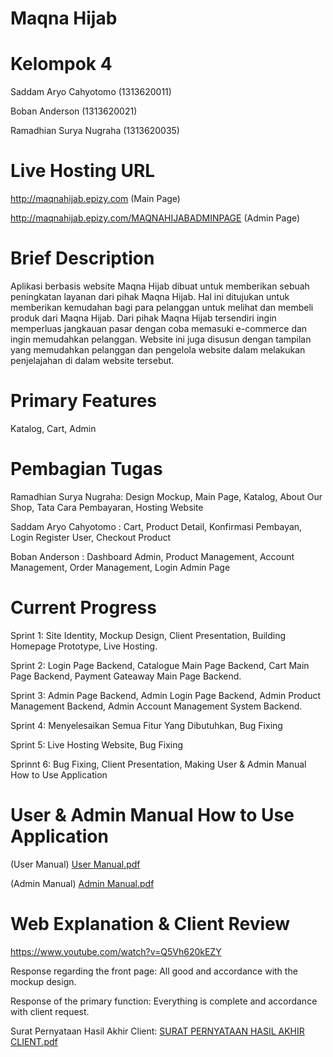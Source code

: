 # Maqna Hijab

# Kelompok 4
Saddam Aryo Cahyotomo (1313620011)

Boban Anderson (1313620021)

Ramadhian Surya Nugraha (1313620035)

# Live Hosting URL
http://maqnahijab.epizy.com (Main Page)

http://maqnahijab.epizy.com/MAQNAHIJABADMINPAGE (Admin Page)

# Brief Description
Aplikasi berbasis website Maqna Hijab dibuat untuk memberikan sebuah peningkatan layanan dari pihak Maqna Hijab. Hal ini ditujukan untuk memberikan kemudahan bagi para pelanggan untuk melihat dan membeli produk dari Maqna Hijab. Dari pihak Maqna Hijab tersendiri ingin memperluas jangkauan pasar dengan coba memasuki e-commerce dan ingin memudahkan pelanggan. Website ini juga disusun dengan tampilan yang memudahkan pelanggan dan pengelola website dalam melakukan penjelajahan di dalam website tersebut.

# Primary Features
Katalog, Cart, Admin

# Pembagian Tugas
Ramadhian Surya Nugraha: Design Mockup, Main Page, Katalog, About Our Shop, Tata Cara Pembayaran, Hosting Website 

Saddam Aryo Cahyotomo  : Cart, Product Detail, Konfirmasi Pembayan, Login Register User, Checkout Product

Boban Anderson         : Dashboard Admin, Product Management, Account Management, Order Management, Login Admin Page


# Current Progress
Sprint 1:
Site Identity, Mockup Design, Client Presentation, Building Homepage Prototype, Live Hosting.

Sprint 2: Login Page Backend, Catalogue Main Page Backend, Cart Main Page Backend, Payment Gateaway Main Page Backend.

Sprint 3: Admin Page Backend, Admin Login Page Backend, Admin Product Management Backend, Admin Account Management System Backend.

Sprint 4: Menyelesaikan Semua Fitur Yang Dibutuhkan, Bug Fixing

Sprint 5: Live Hosting Website, Bug Fixing

Sprinnt 6: Bug Fixing, Client Presentation, Making User & Admin Manual How to Use Application

# User & Admin Manual How to Use Application
(User Manual)
[User Manual.pdf](https://github.com/ramadhiansuryanugraha/Maqna-Hijab/files/7743012/User.Manual.pdf)

(Admin Manual)
[Admin Manual.pdf](https://github.com/ramadhiansuryanugraha/Maqna-Hijab/files/7743015/Admin.Manual.pdf)

# Web Explanation & Client Review
https://www.youtube.com/watch?v=Q5Vh620kEZY

Response regarding the front page: All good and accordance with the mockup design.

Response of the primary function: Everything is complete and accordance with client request.

Surat Pernyataan Hasil Akhir Client: 
[SURAT PERNYATAAN HASIL AKHIR CLIENT.pdf](https://github.com/ramadhiansuryanugraha/Maqna-Hijab/files/7756152/SURAT.PERNYATAAN.HASIL.AKHIR.CLIENT.pdf)
